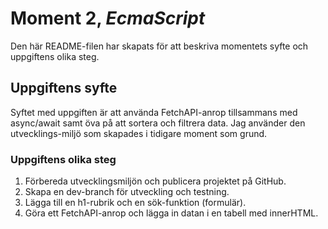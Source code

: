 # Moment 2, _EcmaScript_
Den här README-filen har skapats för att beskriva momentets syfte och uppgiftens olika steg.

## Uppgiftens syfte

Syftet med uppgiften är att använda FetchAPI-anrop tillsammans med async/await samt öva på att sortera och filtrera data.
Jag använder den utvecklings-miljö som skapades i tidigare moment som grund. 

### Uppgiftens olika steg

1. Förbereda utvecklingsmiljön och publicera projektet på GitHub.
2. Skapa en dev-branch för utveckling och testning.
3. Lägga till en h1-rubrik och en sök-funktion (formulär).
4. Göra ett FetchAPI-anrop och lägga in datan i en tabell med innerHTML.
